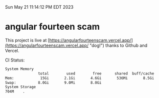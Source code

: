 Sun May 21 11:14:12 PM EDT 2023

# angular fourteen scam


This project is live at [https://angularfourteenscam.vercel.app/](https://angularfourteenscam.vercel.app/ "dog!") thanks to Github and Vercel.

CI Status: 

```bash
System Memory
               total        used        free      shared  buff/cache   available
Mem:            15Gi       2.1Gi       4.6Gi       536Mi       8.5Gi        12Gi
Swap:          8.0Gi       9.0Mi       8.0Gi
System Storage
704M	.
```
